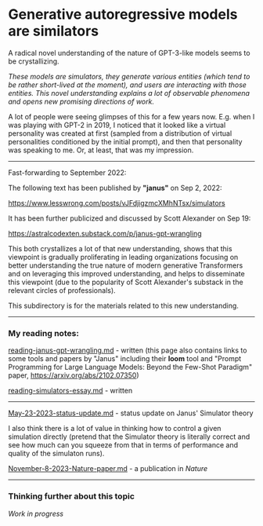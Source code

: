 # Generative autoregressive models are similators

A radical novel understanding of the nature of GPT-3-like models seems to be crystallizing.

_These models are simulators, they generate various entities (which tend to be rather short-lived at the moment),
and users are interacting with those entities. This novel understanding explains a lot of observable phenomena and
opens new promising directions of work._

A lot of people were seeing glimpses of this for a few years now. E.g. when I was playing with GPT-2 in 2019, I noticed that
it looked like a virtual personality was created at first (sampled from a distribution of virtual personalities
conditioned by the initial prompt), and then that personality was speaking to me. Or, at least, that was my impression.

---

Fast-forwarding to September 2022:

The following text has been published by **"janus"** on Sep 2, 2022:

https://www.lesswrong.com/posts/vJFdjigzmcXMhNTsx/simulators

It has been further publicized and discussed by Scott Alexander on Sep 19:

https://astralcodexten.substack.com/p/janus-gpt-wrangling

This both crystallizes a lot of that new understanding, shows that this viewpoint is gradually proliferating in leading
organizations focusing on better understanding the true nature of modern generative Transformers and on leveraging this
improved understanding, and helps to disseminate this viewpoint (due to the popularity of Scott Alexander's substack in
the relevant circles of professionals).

This subdirectory is for the materials related to this new understanding.

---

### My reading notes:

[reading-janus-gpt-wrangling.md](reading-janus-gpt-wrangling.md) - written (this page also contains links to some tools and papers by "Janus" including their **loom** tool and "Prompt Programming for Large Language Models: Beyond the Few-Shot Paradigm" paper, https://arxiv.org/abs/2102.07350)

[reading-simulators-essay.md](reading-simulators-essay.md) - written

---

[May-23-2023-status-update.md](May-23-2023-status-update.md) - status update on Janus' Simulator theory

I also think there is a lot of value in thinking how to control a given simulation directly 
(pretend that the Simulator theory is literally correct and see how much can you squeeze from that
in terms of performance and quality of the simulaton runs).

[November-8-2023-Nature-paper.md](November-8-2023-Nature-paper.md) - a publication in _Nature_

---

### Thinking further about this topic

_Work in progress_
